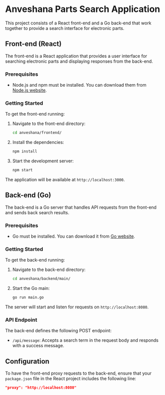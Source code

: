 # Anveshana Parts Search Application

This project consists of a React front-end and a Go back-end that work together to provide a search interface for electronic parts.

## Front-end (React)

The front-end is a React application that provides a user interface for searching electronic parts and displaying responses from the back-end.

### Prerequisites

- Node.js and npm must be installed. You can download them from [Node.js website](https://nodejs.org/).

### Getting Started

To get the front-end running:

1. Navigate to the front-end directory:

    ```sh
    cd anveshana/frontend/
    ```

2. Install the dependencies:

    ```sh
    npm install
    ```

3. Start the development server:

    ```sh
    npm start
    ```

The application will be available at `http://localhost:3000`.

## Back-end (Go)

The back-end is a Go server that handles API requests from the front-end and sends back search results.

### Prerequisites

- Go must be installed. You can download it from [Go website](https://golang.org/dl/).

### Getting Started

To get the back-end running:

1. Navigate to the back-end directory:

    ```sh
    cd anveshana/backend/main/
    ```

2. Start the Go main:

    ```sh
    go run main.go
    ```

The server will start and listen for requests on `http://localhost:8080`.

### API Endpoint

The back-end defines the following POST endpoint:

- `/api/message`: Accepts a search term in the request body and responds with a success message.

## Configuration

To have the front-end proxy requests to the back-end, ensure that your `package.json` file in the React project includes the following line:

```json
"proxy": "http://localhost:8080"
